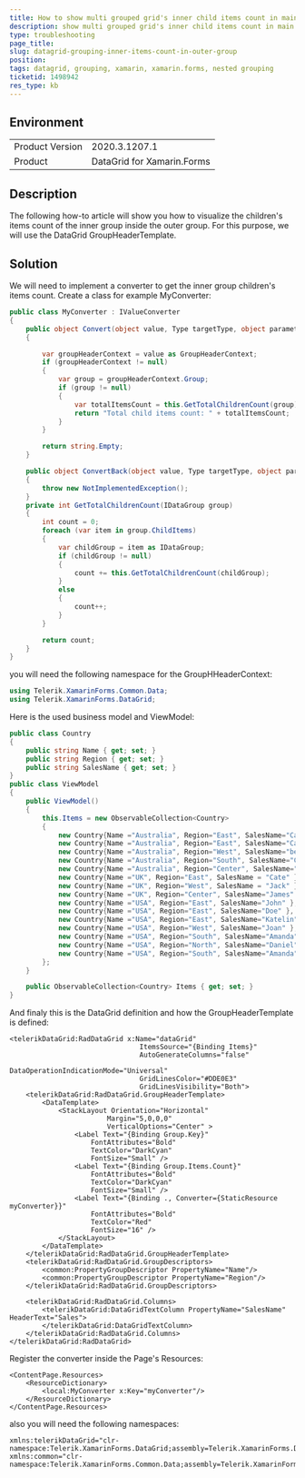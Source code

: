 ```yaml
---
title: How to show multi grouped grid's inner child items count in main parent group header on rad data grid
description: show multi grouped grid's inner child items count in main parent group header, nested grouping scenario
type: troubleshooting
page_title: 
slug: datagrid-grouping-inner-items-count-in-outer-group
position: 
tags: datagrid, grouping, xamarin, xamarin.forms, nested grouping
ticketid: 1498942
res_type: kb
---
```


## Environment
<table>
	<tbody>
		<tr>
			<td>Product Version</td>
			<td>2020.3.1207.1</td>
		</tr>
		<tr>
			<td>Product</td>
			<td>DataGrid for Xamarin.Forms</td>
		</tr>
	</tbody>
</table>


## Description

The following how-to article will show you how to visualize the children's items count of the inner group inside the outer group. For this purpose, we will use the DataGrid GroupHeaderTemplate. 

## Solution

We will need to implement a converter to get the inner group children's items count. Create a class for example MyConverter:

```C#
public class MyConverter : IValueConverter
{
    public object Convert(object value, Type targetType, object parameter, CultureInfo culture)
    {

        var groupHeaderContext = value as GroupHeaderContext;
        if (groupHeaderContext != null)
        {
            var group = groupHeaderContext.Group;
            if (group != null)
            {
                var totalItemsCount = this.GetTotalChildrenCount(group);
                return "Total child items count: " + totalItemsCount;
            }
        }

        return string.Empty;
    }

    public object ConvertBack(object value, Type targetType, object parameter, CultureInfo culture)
    {
        throw new NotImplementedException();
    }
    private int GetTotalChildrenCount(IDataGroup group)
    {
        int count = 0;
        foreach (var item in group.ChildItems)
        {
            var childGroup = item as IDataGroup;
            if (childGroup != null)
            {
                count += this.GetTotalChildrenCount(childGroup);
            }
            else
            {
                count++;
            }
        }

        return count;
    }
}
```

you will need the following namespace for the GroupHHeaderContext:

```C#
using Telerik.XamarinForms.Common.Data;
using Telerik.XamarinForms.DataGrid;
```

Here is the used business model and ViewModel:

```C#
public class Country
{
    public string Name { get; set; }
    public string Region { get; set; }
    public string SalesName { get; set; }
}
public class ViewModel
{
    public ViewModel()
    {
        this.Items = new ObservableCollection<Country>
        {
            new Country{Name ="Australia", Region="East", SalesName="Camra" },
            new Country{Name ="Australia", Region="East", SalesName="Camba" },
            new Country{Name ="Australia", Region="West", SalesName="bera" },
            new Country{Name ="Australia", Region="South", SalesName="C" },
            new Country{Name ="Australia", Region="Center", SalesName="C" },
            new Country{Name ="UK", Region="East", SalesName = "Cate" },
            new Country{Name ="UK", Region="West", SalesName = "Jack" },
            new Country{Name ="UK", Region="Center", SalesName="James" },
            new Country{Name ="USA", Region="East", SalesName="John" },
            new Country{Name ="USA", Region="East", SalesName="Doe" },
            new Country{Name ="USA", Region="East", SalesName="Katelin" },
            new Country{Name ="USA", Region="West", SalesName="Joan" },
            new Country{Name ="USA", Region="South", SalesName="Amanda" },
            new Country{Name ="USA", Region="North", SalesName="Daniel" },
            new Country{Name ="USA", Region="South", SalesName="Amanda" },
        };
    }

    public ObservableCollection<Country> Items { get; set; }
}
```

And finaly this is the DataGrid definition and how the GroupHeaderTemplate is defined:

```XAML
<telerikDataGrid:RadDataGrid x:Name="dataGrid"
                                ItemsSource="{Binding Items}"
                                AutoGenerateColumns="false"
                                DataOperationIndicationMode="Universal"
                                GridLinesColor="#DDE0E3"
                                GridLinesVisibility="Both">
    <telerikDataGrid:RadDataGrid.GroupHeaderTemplate>
        <DataTemplate>
            <StackLayout Orientation="Horizontal" 
                        Margin="5,0,0,0" 
                        VerticalOptions="Center" >
                <Label Text="{Binding Group.Key}" 
                    FontAttributes="Bold" 
                    TextColor="DarkCyan" 
                    FontSize="Small" />
                <Label Text="{Binding Group.Items.Count}" 
                    FontAttributes="Bold" 
                    TextColor="DarkCyan" 
                    FontSize="Small" />
                <Label Text="{Binding ., Converter={StaticResource myConverter}}" 
                    FontAttributes="Bold" 
                    TextColor="Red" 
                    FontSize="16" />
            </StackLayout>
        </DataTemplate>
    </telerikDataGrid:RadDataGrid.GroupHeaderTemplate>
    <telerikDataGrid:RadDataGrid.GroupDescriptors>
        <common:PropertyGroupDescriptor PropertyName="Name"/>
        <common:PropertyGroupDescriptor PropertyName="Region"/>
    </telerikDataGrid:RadDataGrid.GroupDescriptors>

    <telerikDataGrid:RadDataGrid.Columns>
        <telerikDataGrid:DataGridTextColumn PropertyName="SalesName" HeaderText="Sales">
        </telerikDataGrid:DataGridTextColumn>
    </telerikDataGrid:RadDataGrid.Columns>
</telerikDataGrid:RadDataGrid>
```

Register the converter inside the Page's Resources:

```XAML
<ContentPage.Resources>
    <ResourceDictionary>
        <local:MyConverter x:Key="myConverter"/>
    </ResourceDictionary>
</ContentPage.Resources>
```

also you will need the following namespaces:

```XAML
xmlns:telerikDataGrid="clr-namespace:Telerik.XamarinForms.DataGrid;assembly=Telerik.XamarinForms.DataGrid" 
xmlns:common="clr-namespace:Telerik.XamarinForms.Common.Data;assembly=Telerik.XamarinForms.Common"
```